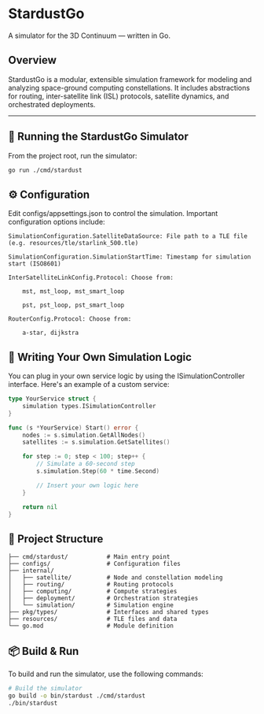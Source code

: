 # StardustGo
A simulator for the 3D Continuum — written in Go.

## Overview
StardustGo is a modular, extensible simulation framework for modeling and analyzing space-ground computing constellations. It includes abstractions for routing, inter-satellite link (ISL) protocols, satellite dynamics, and orchestrated deployments.

---

## 🚀 Running the StardustGo Simulator

From the project root, run the simulator:

```bash
go run ./cmd/stardust
```

## ⚙️ Configuration

Edit configs/appsettings.json to control the simulation. Important configuration options include:

    SimulationConfiguration.SatelliteDataSource: File path to a TLE file (e.g. resources/tle/starlink_500.tle)

    SimulationConfiguration.SimulationStartTime: Timestamp for simulation start (ISO8601)

    InterSatelliteLinkConfig.Protocol: Choose from:

        mst, mst_loop, mst_smart_loop

        pst, pst_loop, pst_smart_loop

    RouterConfig.Protocol: Choose from:

        a-star, dijkstra

## 🧠 Writing Your Own Simulation Logic

You can plug in your own service logic by using the ISimulationController interface. Here's an example of a custom service:

```go
type YourService struct {
	simulation types.ISimulationController
}

func (s *YourService) Start() error {
	nodes := s.simulation.GetAllNodes()
	satellites := s.simulation.GetSatellites()

	for step := 0; step < 100; step++ {
		// Simulate a 60-second step
		s.simulation.Step(60 * time.Second)

		// Insert your own logic here
	}

	return nil
}
```
## 🧱 Project Structure
```aiignore
├── cmd/stardust/           # Main entry point
├── configs/                # Configuration files
├── internal/
│   ├── satellite/          # Node and constellation modeling
│   ├── routing/            # Routing protocols
│   ├── computing/          # Compute strategies
│   ├── deployment/         # Orchestration strategies
│   └── simulation/         # Simulation engine
├── pkg/types/              # Interfaces and shared types
├── resources/              # TLE files and data
└── go.mod                  # Module definition

```

## 📦 Build & Run
To build and run the simulator, use the following commands:

```bash
# Build the simulator
go build -o bin/stardust ./cmd/stardust
./bin/stardust
```

